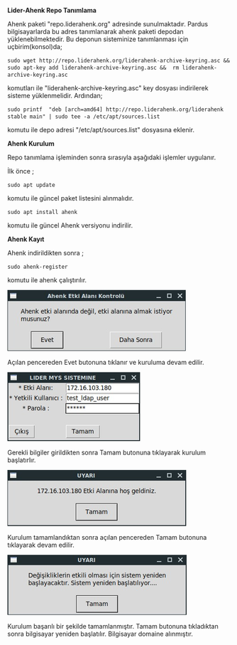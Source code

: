 **Lider-Ahenk Repo Tanımlama**

Ahenk paketi "repo.liderahenk.org" adresinde sunulmaktadır. Pardus bilgisayarlarda bu adres tanımlanarak ahenk paketi 
depodan yüklenebilmektedir. Bu deponun sisteminize tanımlanması için uçbirim(konsol)da;

    sudo wget http://repo.liderahenk.org/liderahenk-archive-keyring.asc && sudo apt-key add liderahenk-archive-keyring.asc &&  rm liderahenk-archive-keyring.asc
    
komutları ile "liderahenk-archive-keyring.asc" key dosyası indirilerek sisteme yüklenmelidir. Ardından;

    sudo printf  "deb [arch=amd64] http://repo.liderahenk.org/liderahenk stable main" | sudo tee -a /etc/apt/sources.list
    
komutu ile depo adresi "/etc/apt/sources.list" dosyasına eklenir.

**Ahenk Kurulum**

Repo tanımlama işleminden sonra sırasıyla aşağıdaki işlemler uygulanır.

İlk önce ;

    sudo apt update
    
komutu ile güncel paket listesini alınmalıdır.

    sudo apt install ahenk
    
komutu ile güncel Ahenk versiyonu indirilir.    

**Ahenk Kayıt**

Ahenk indirildikten sonra ;
    
    sudo ahenk-register

komutu ile ahenk çalıştırılır.

![Ahenkregister](./images/ahenkregister.jpeg)

Açılan pencereden Evet butonuna tıklanır ve kuruluma devam edilir.

![Ahenkregister](./images/ahenkregisterinfo.jpeg)

Gerekli bilgiler girildikten sonra Tamam butonuna tıklayarak kurulum başlatırlır.

![Ahenkregister](./images/hosgeldiniz.jpeg)

Kurulum tamamlandıktan sonra açılan pencereden Tamam butonuna tıklayarak devam edilir.

![Ahenkregister](./images/restart.jpeg)

Kurulum başarılı bir şekilde tamamlanmıştır. Tamam butonuna tıkladıktan sonra bilgisayar yeniden başlatılır.
Bilgisayar domaine alınmıştır.